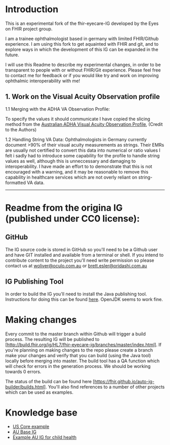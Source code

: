 
# Introduction

This is an experimental fork of the fhir-eyecare-IG developed by the Eyes on FHIR project group. 

I am a trainee ophthalmologist based in germany with limited FHIR/Gíthub experience. I am using this fork to get aquainted with FHIR and git,  and to explore ways in which the development of this IG can be expanded in the future. 

I will use this Readme to describe my experimental changes, in order to be transparent to people with or without FHIR/Git experience.
Please feel free to contact me for feedback or if you would like try and work on improving ophthalmic interoperability with me! 


## 1. Work on the Visual Acuity Observation profile


1.1 Merging with the ADHA VA Observation Profile: 

To specify the values it should communicate I have copied the slicing method from the [Australian ADHA Visual Acuity Observation Profile](https://build.fhir.org/ig/AuDigitalHealth/ci-fhir-r4/StructureDefinition-dh-observation-visualacuity-1.html), (Credit to the Authors)

1.2 Handling String VA Data: 
Ophthalmologists in Germany currently document >90% of their visual acuity measurements as strings. Their EMRs are usually not certified to convert this data into numerical or ratio values I felt i sadly had to introduce some capability for the profile to handle string values as well, although this is unneccessary and damaging to interoperability. I have made an effort to to demonstrate that this is not encouraged with a warning, and it may be reasonable to remove this capability in healthcare services which are not overly reliant on string-formatted VA data. 









-------------------
# Readme from the origina IG (published under CC0 license):



## GitHub
The IG source code is stored in GitHub so you'll need to be a Github user and have GIT installed and available from a terminal or shell.  If you intend to contribute content to the project you'll need write permission so please contact us at woliver@oculo.com.au or brett.esler@oridashi.com.au

## IG Publishing Tool
In order to build the IG you'll need to install the Java publishing tool. Instructions for doing this can be found [here](https://wiki.hl7.org/FHIR_IG_Publishing_tool).  OpenJDK seems to work fine.


# Making changes
Every commit to the master branch within Github will trigger a build process.  The resulting IG will be published to [http://build.fhir.org/ig/HL7/fhir-eyecare-ig/branches/master/index.html].  If you're planning on making changes to the repo please create a branch make your changes and verify that you can build (using the Java tool) locally before merging into master.  The build tool has a QA function which will check for errors in the generation process.  We should be working towards 0 errors.

The status of the build can be found here [https://fhir.github.io/auto-ig-builder/builds.html]. You'll also find references to a number of other projects which can be used as examples.

# Knowledge base
* [US Core example](https://github.com/HL7/US-Core/tree/master)
* [AU Base IG](https://github.com/hl7au/au-fhir-base/tree/master  )
* [Example AU IG for child health](https://confluence.hl7australia.com/display/AFR/Conversation+on+IG+building)
